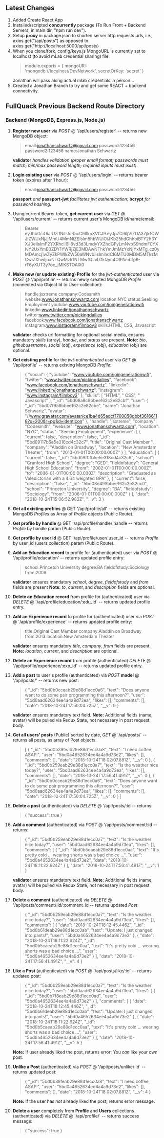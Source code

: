 ## Latest Changes
1. Added Create React App
2. Installed/scripted **concurrently** package (To Run Front + Backend Servers, in main dir, "npm run dev").
3. Setup **proxy** in package.json to shorten server http requests urls, i.e., axios.get("/api/posts") as opposed to axios.get("http://localhost:5000/api/posts)
4. When you clone/fork, config/keys.js MongoURL is currently set to localhost (to avoid mLab credential sharing) file: <blockquote>module.exports = {
  mongoURI: 'mongodb://localhost/DevNetwork',
  secretOrKey: 'secret'
}</blockquote>Jonathan will pass along actual mlab credentials in person...
5. Created a Jonathan Branch to try and get some REACT + backend connectivity.

## FullQuack Previous Backend Route Directory

### Backend (MongoDB, Express.js, Node.js) 

1. **Register new user** via *POST* @ '/api/users/register' -- returns new MongoDB object:<blockquote>email:jonathanschwartz@gmail.com
password:123456
password2:123456
name:Jonathan Schwartz</blockquote>
**validator** *handles validation (proper email format; passwords must match; min/max password length; required inputs must exist).* 

2. **Login existing user** via *POST* @ '/api/users/login' -- returns bearer token (expires after 1 hour): <blockquote>email:jonathanschwartz@gmail.com
password:123456</blockquote>
**passport** *and* **passport-jwt** *facilitates jwt authentication;* **bcrypt** *for password hashing.*

3. Using current Bearer token, **get current user** via *GET* @ '/api/users/current' -- returns current user's MongoDB id/name/email: <blockquote>Bearer eyJhbGciOiJIUzI1NiIsInR5cCI6IkpXVCJ9.eyJpZCI6IjViZDA3Zjk1OWJiZWUxNjJjMmU4MmNiZSIsIm5hbWUiOiJKb25hdGhhbiBTY2h3YXJ0eiIsImF2YXRhciI6Ii8vd3d3LmdyYXZhdGFyLmNvbS9hdmF0YXIvY2UxYmE0ZDY1YWRjZjE3MDAwNThkYmJmMzYxNjYxMTg_cz0yMDAmcj1wZyZkPWlkZW50aWNvbiIsImlhdCI6MTU0MDM5MTkzMCwiZXhwIjoxNTQwMzk1NTMwfQ.aiLGkQyc4OIPAmbfpK-rT6yXUT3y7oc_jMlKSTOAlX0</blockquote>

4. **Make new (or update existing) Profile** for the *jwt-authenticated* user via *POST* @ '/api/profile' -- returns newly created MongoDB *Profile* (connected via Object.Id to User-collection): <blockquote>handle:jsxtreme
company:Codesmith
website:www.jonathanschwartz.com
location:NYC
status:Seeking Employment
youtube:www.youtube.com/joingenerationwifi
linkedin:www.linkedin/jonathanpschwartz
twitter:www.twitter.com/pickingdailies
facebook:www.facebook.com/jonathanschwartz
instagram:www.instagram/filmboy3
skills:HTML, CSS, Javascript</blockquote> **validator** checks url formatting for optional social media, ensures mandatory *skills* (array), *handle*, and *status* are present. **Note:** *bio*, *githubusername*, *social* (obj), *experience* (obj), *education* (obj) are optional. 

5. **Get existing profile** for the *jwt-authenticated* user via *GET* @ '/api/profile' -- returns existing MongoDB *Profile*: <blockquote>{
    "social": {
        "youtube": "www.youtube.com/joingenerationwifi",
        "twitter": "www.twitter.com/pickingdailies",
        "facebook": "www.facebook.com/jonathanschwartz",
        "linkedin": "www.linkedin/jonathanpschwartz",
        "instagram": "www.instagram/filmboy3"
    },
    "skills": [
        "HTML",
        " CSS",
        " Javascript"
    ],
    "_id": "5bd08a8c9bbee162c2e82cbf",
    "user": {
        "_id": "5bd07f959bbee162c2e82cbe",
        "name": "Jonathan Schwartz",
        "avatar": "//www.gravatar.com/avatar/ce1ba4d65adcf1700058dbbf36166118?s=200&r=pg&d=identicon"
    },
    "handle": "jsxtreme",
    "company": "Codesmith",
    "website": "www.jonathanschwartz.com",
    "location": "NYC",
    "status": "Seeking Employment",
    "experience": [
        {
            "current": false,
            "description": false,
            "_id": "5bd09117b5e5e318cd4c32c7",
            "title": "Original Cast Member ",
            "company": "Aladdin on Broadway",
            "location": "New Amsterdam Theater",
            "from": "2013-01-01T00:00:00.000Z"
        }
    ],
    "education": [
        {
            "current": false,
            "_id": "5bd08f0fb5e5e318cd4c32c6",
            "school": "Cranford High School",
            "degree": "GED",
            "fieldofstudy": "General High School Education",
            "from": "2002-01-01T00:00:00.000Z",
            "to": "2006-01-01T00:00:00.000Z",
            "description": "Graduated as Valedictorian with a 4.64 weighted GPA"
        },
        {
            "current": false,
            "description": "false",
            "_id": "5bd08e499bbee162c2e82cc0",
            "school": "Princeton University",
            "degree": "BA",
            "fieldofstudy": "Sociology",
            "from": "2006-01-01T00:00:00.000Z"
        }
    ],
    "date": "2018-10-24T15:06:52.983Z",
    "__v": 3
}</blockquote>

6. **Get all existing profiles** @ GET '/api/profile/all' -- returns existing MongoDB *Profiles* as Array of *Profile* objects (Public Route). 

7. **Get profile by handle** @ GET '/api/profile/handle/:handle -- returns *Profile* by handle param (Public Route). 

8. **Get profile by user id** @ GET '/api/profile/user/:user_id -- returns *Profile* by user_id (users collection) param (Public Route). 

9. **Add an Education record** to profile for (authenticated) user via *POST* @ '/api/profile/education' -- returns updated profile entry:<blockquote>school:Princeton University
degree:BA fieldofstudy:Sociology
from:2006</blockquote>**validator** ensures mandatory *school*, *degree*, *fieldofstudy* and *from* fields are present **Note:** *to*, *current*, and *description* fields are optional.

10. **Delete an Education record** from profile for (authenticated) user via *DELETE* @ '/api/profile/education/:edu_id' -- returns updated profile entry.

11. **Add an Experience record** to profile for (authenticated) user via *POST* @ '/api/profile/experience' -- returns updated profile entry:<blockquote>title:Original Cast Member 
company:Aladdin on Broadway
from:2013
location:New Amsterdam Theater</blockquote>**validator** ensures mandatory *title*, *company*, *from* fields are present. **Note:** *location*, *current*, and *description* are optional.

12. **Delete an Experience record** from profile (authenticated) *DELETE* @ '/api/profile/experience/:exp_id' -- returns updated profile entry.

14. **Add a post** to user's profile (authenticated) via *POST* **model** @ '/api/posts/' -- returns new post: <blockquote>{
    "_id": "5bd0b0cceab29e88d1ecc0a6",
    "text": "Does anyone want to do some pair programming this afternoon?",
    "user": "5bd0aad62634ee4a4a9d73ea",
    "likes": [],
    "comments": [],
    "date": "2018-10-24T17:50:04.725Z",
    "__v": 0
}</blockquote>**validator** ensures mandatory text field. **Note:** Additional fields (name, avatar) will be pulled via Redux State, not necessary in post request body. 

15. **Get all users' posts** (Public) sorted by date, *GET* @ '/api/posts/' -- returns all posts, as array of Post objects:<blockquote>[
    {
        "_id": "5bd0b39feab29e88d1ecc0a8",
        "text": "I need coffee, ASAP!",
        "user": "5bd0a4652634ee4a4a9d73e2",
        "likes": [],
        "comments": [],
        "date": "2018-10-24T18:02:07.881Z",
        "__v": 0
    },
    {
        "_id": "5bd0b259eab29e88d1ecc0a7",
        "text": "Is the weather nice today?",
        "user": "5bd0aad62634ee4a4a9d73ea",
        "likes": [],
        "comments": [],
        "date": "2018-10-24T17:56:41.491Z",
        "__v": 0
    },
    {
        "_id": "5bd0b0cceab29e88d1ecc0a6",
        "text": "Does anyone want to do some pair programming this afternoon?",
        "user": "5bd0aad62634ee4a4a9d73ea",
        "likes": [],
        "comments": [],
        "date": "2018-10-24T17:50:04.725Z",
        "__v": 0
    }
]</blockquote>

15. **Delete a post** (authenticated) via *DELETE* @ '/api/posts/:id -- returns: <blockquote>{
    "success": true
}</blockquote>

16. **Add a comment** (authenticated) via *POST* @ '/api/posts/comment/:id -- returns: <blockquote>{
    "_id": "5bd0b259eab29e88d1ecc0a7",
    "text": "Is the weather nice today?",
    "user": "5bd0aad62634ee4a4a9d73ea",
    "likes": [],
    "comments": [
        {
            "_id": "5bd0b5caeab29e88d1ecc0aa",
            "text": "It's pretty cold ... wearing shorts was a bad choice ...",
            "user": "5bd0a4652634ee4a4a9d73e2",
            "date": "2018-10-24T18:11:22.624Z"
        }
    ],
    "date": "2018-10-24T17:56:41.491Z",
    "__v": 1
}</blockquote>**validator** ensures mandatory text field. **Note:** Additional fields (name, avatar) will be pulled via Redux State, not necessary in post request body.

17. **Delete a comment** (authenticated) via *DELETE* @ '/api/posts/comment/:id/:comment_id -- returns updated *Post* <blockquote>{
    "_id": "5bd0b259eab29e88d1ecc0a7",
    "text": "Is the weather nice today?",
    "user": "5bd0aad62634ee4a4a9d73ea",
    "likes": [],
    "comments": [
        {
            "date": "2018-10-24T18:12:45.446Z",
            "_id": "5bd0b61deab29e88d1ecc0ab",
            "text": "Update: I just changed into pants!",
            "user": "5bd0a4652634ee4a4a9d73e2"
        },
        {
            "date": "2018-10-24T18:11:22.624Z",
            "_id": "5bd0b5caeab29e88d1ecc0aa",
            "text": "It's pretty cold ... wearing shorts was a bad choice ...",
            "user": "5bd0a4652634ee4a4a9d73e2"
        }
    ],
    "date": "2018-10-24T17:56:41.491Z",
    "__v": 4
}</blockquote>

18. **Like a Post** (authenticated) via *POST* @ '/api/posts/like/:id' -- returns updated post:<blockquote>{
    "_id": "5bd0b259eab29e88d1ecc0a7",
    "text": "Is the weather nice today?",
    "user": "5bd0aad62634ee4a4a9d73ea",
    "likes": [
        {
            "_id": "5bd0b7f8eab29e88d1ecc0ad",
            "user": "5bd0a4652634ee4a4a9d73e2"
        }
    ],
    "comments": [
        {
            "date": "2018-10-24T18:12:45.446Z",
            "_id": "5bd0b61deab29e88d1ecc0ab",
            "text": "Update: I just changed into pants!",
            "user": "5bd0a4652634ee4a4a9d73e2"
        },
        {
            "date": "2018-10-24T18:11:22.624Z",
            "_id": "5bd0b5caeab29e88d1ecc0aa",
            "text": "It's pretty cold ... wearing shorts was a bad choice ...",
            "user": "5bd0a4652634ee4a4a9d73e2"
        }
    ],
    "date": "2018-10-24T17:56:41.491Z",
    "__v": 5
}</blockquote>**Note:** If user already liked the post, returns error; You *can* like your own post.

14. **Unlike a Post** (authenticated) via *POST* @ '/api/posts/unlike/:id' -- returns updated post:<blockquote>{
    "_id": "5bd0b39feab29e88d1ecc0a8",
    "text": "I need coffee, ASAP!",
    "user": "5bd0a4652634ee4a4a9d73e2",
    "likes": [],
    "comments": [],
    "date": "2018-10-24T18:02:07.881Z",
    "__v": 4
}</blockquote>**Note:** If the user has *not* already liked the post, returns error message.  

13. **Delete a user** completely from **Profile** and **Users** collections (authenticated) via *DELETE* @ '/api/profile/' -- returns success message: <blockquote>{
    "success": true
}</blockquote>